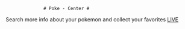 
                  # Poke - Center # 
Search more info about your pokemon and collect your favorites
[LIVE](https://adamangg.github.io/Poke-Center/)


